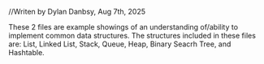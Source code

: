 //Writen by Dylan Danbsy, Aug 7th, 2025

These 2 files are example showings of an understanding of/ability to implement common data structures.
The structures included in these files are:
List,
Linked List,
Stack,
Queue,
Heap,
Binary Seacrh Tree,
and Hashtable.
